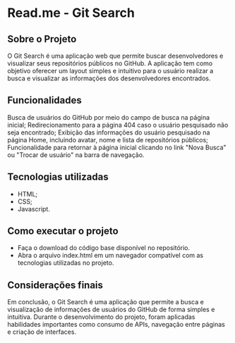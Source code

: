 # Read.me - Git Search

## Sobre o Projeto
O Git Search é uma aplicação web que permite buscar desenvolvedores e visualizar seus repositórios públicos no GitHub. A aplicação tem como objetivo 
oferecer um layout simples e intuitivo para o usuário realizar a busca e visualizar as informações dos desenvolvedores encontrados.

## Funcionalidades
Busca de usuários do GitHub por meio do campo de busca na página inicial;
Redirecionamento para a página 404 caso o usuário pesquisado não seja encontrado;
Exibição das informações do usuário pesquisado na página Home, incluindo avatar, nome e lista de repositórios públicos;
Funcionalidade para retornar à página inicial clicando no link "Nova Busca" ou "Trocar de usuário" na barra de navegação.

## Tecnologias utilizadas
- HTML;
- CSS;
- Javascript.

## Como executar o projeto
- Faça o download do código base disponível no repositório.
- Abra o arquivo index.html em um navegador compatível com as tecnologias utilizadas no projeto.

## Considerações finais
Em conclusão, o Git Search é uma aplicação que permite a busca e visualização de informações de usuários do GitHub de forma simples e intuitiva. 
Durante o desenvolvimento do projeto, foram aplicadas habilidades importantes como consumo de APIs, navegação entre páginas e criação de interfaces.
